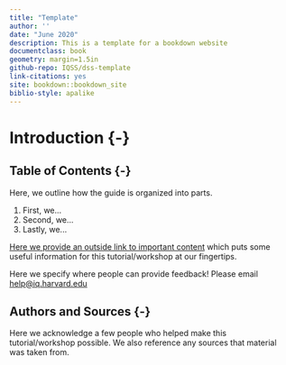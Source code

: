 ```yaml
---
title: "Template"
author: ''
date: "June 2020"
description: This is a template for a bookdown website
documentclass: book
geometry: margin=1.5in
github-repo: IQSS/dss-template
link-citations: yes
site: bookdown::bookdown_site
biblio-style: apalike
---
```


# Introduction {-}

## Table of Contents {-}

Here, we outline how the guide is organized into parts.

1. First, we...
2. Second, we...
3. Lastly, we...

[Here we provide an outside link to important content](https://www.rstudio.com/wp-content/uploads/2015/03/devtools-cheatsheet.pdf) which puts some useful information for this tutorial/workshop at our fingertips.

Here we specify where people can provide feedback! Please email help@iq.harvard.edu

## Authors and Sources {-}

Here we acknowledge a few people who helped make this tutorial/workshop possible. We also reference any sources that material was taken from.
